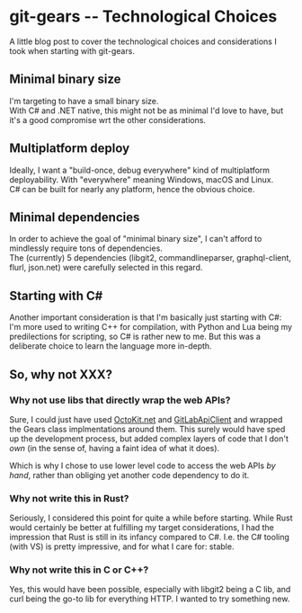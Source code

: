 # git-gears -- Technological Choices

A little blog post to cover the technological
choices and considerations I took when starting with git-gears.

## Minimal binary size

I'm targeting to have a small binary size.  
With C# and .NET native, this might not be as minimal I'd love to have,
but it's a good compromise wrt the other considerations.

## Multiplatform deploy

Ideally, I want a "build-once, debug everywhere" kind of multiplatform deployability.
With "everywhere" meaning Windows, macOS and Linux.  
C# can be built for nearly any platform, hence the obvious choice.

## Minimal dependencies

In order to achieve the goal of "minimal binary size",
I can't afford to mindlessly require tons of dependencies.  
The (currently) 5 dependencies (libgit2, commandlineparser, graphql-client, flurl, json.net)
were carefully selected in this regard.

## Starting with C#

Another important consideration is that I'm basically just starting with C#:
I'm more used to writing C++ for compilation, with Python and Lua being
my predilections for scripting, so C# is rather new to me.
But this was a deliberate choice to learn the language more in-depth.


## So, why not XXX?

### Why not use libs that directly wrap the web APIs?

Sure, I could just have used [OctoKit.net](https://github.com/octokit/octokit.net)
and [GitLabApiClient](https://github.com/nmklotas/GitLabApiClient)
and wrapped the Gears class implmentations around them.
This surely would have sped up the development process, but added complex layers
of code that I don't _own_ (in the sense of, having a faint idea of what it does).

Which is why I chose to use lower level code to access the web APIs _by hand_,
rather than obliging yet another code dependency to do it.

### Why not write this in Rust?

Seriously, I considered this point for quite a while before starting.
While Rust would certainly be better at fulfilling my target considerations,
I had the impression that Rust is still in its infancy compared to C#.
I.e. the C# tooling (with VS) is pretty impressive, and for what I care for: stable.

### Why not write this in C or C++?

Yes, this would have been possible, especially with libgit2 being a C lib,
and curl being the go-to lib for everything HTTP.
I wanted to try something new.

